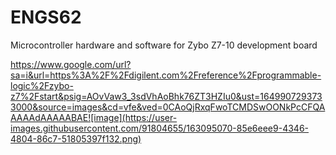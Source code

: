 # ENGS62

Microcontroller hardware and software for Zybo Z7-10 development board

https://www.google.com/url?sa=i&url=https%3A%2F%2Fdigilent.com%2Freference%2Fprogrammable-logic%2Fzybo-z7%2Fstart&psig=AOvVaw3_3sdVhAoBhk76ZT3HZIu0&ust=1649907293733000&source=images&cd=vfe&ved=0CAoQjRxqFwoTCMDSwOONkPcCFQAAAAAdAAAAABAE![image](https://user-images.githubusercontent.com/91804655/163095070-85e6eee9-4346-4804-86c7-51805397f132.png)
